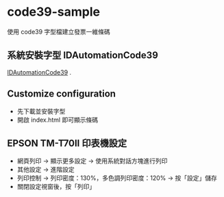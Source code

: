 # code39-sample

使用 code39 字型檔建立發票一維條碼

## 系統安裝字型 IDAutomationCode39

[IDAutomationCode39](https://www.idautomation.com/free-barcode-products/code39-font/) .

## Customize configuration

- 先下載並安裝字型
- 開啟 index.html 即可顯示條碼

## EPSON TM-T70II 印表機設定

- 網頁列印 -> 顯示更多設定 -> 使用系統對話方塊進行列印
- 其他設定 -> 進階設定
- 列印控制 -> 列印密度：130%，多色調列印密度：120% -> 按「設定」儲存
- 關閉設定視窗後，按「列印」
